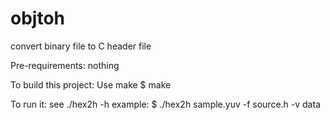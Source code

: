 # objtoh

convert binary file to C header file

Pre-requirements:
  nothing

To build this project: Use make
  $ make

To run it: see ./hex2h -h
example:
  $ ./hex2h sample.yuv -f source.h -v data

